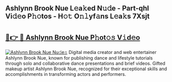 ## Ashlynn Brook Nue L𝚎a𝚔ed N𝚞𝚍e - Part-qhI Vi𝚍𝚎o P𝚑𝚘tos - H𝚘𝚝 O𝚗𝚕yf𝚊ns L𝚎a𝚔s 7Xsjt

# <h2><a href="http://kf5bq1.oniu.top/?m=Ashlynn+Brook+Nue">🔗👉 🔴 Ashlynn Brook Nue P𝚑ot𝚘𝚜 V𝚒d𝚎o</a></h2>

[![Ashlynn Brook Nue Nu𝚍e𝚜](https://i.imgur.com/0qMVB7G.gif)](http://kf5bq1.oniu.top/?m=Ashlynn+Brook+Nue)
Digital media creator and web entertainer Ashlynn Brook Nue, known for publishing dance and lifestyle tutorials through solo and collaborative dance presentations and brief videos. Gifted makeup artist Ashlynn Brook Nue, recognized for their exceptional skills and accomplishments in transforming actors and performers.  
